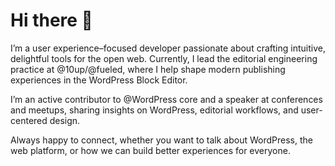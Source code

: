 # Hi there :wave:

I’m a user experience–focused developer passionate about crafting intuitive, delightful tools for the open web. Currently, I lead the editorial engineering practice at @10up/@fueled, where I help shape modern publishing experiences in the WordPress Block Editor.

I’m an active contributor to @WordPress core and a speaker at conferences and meetups, sharing insights on WordPress, editorial workflows, and user-centered design.

Always happy to connect, whether you want to talk about WordPress, the web platform, or how we can build better experiences for everyone.
